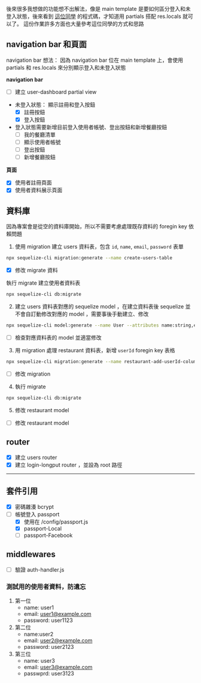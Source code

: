 後來很多我想做的功能想不出解法，像是 main template 是要如何區分登入和未登入狀態，後來看到 [這位同學](https://github.com/letitia-chiu/restaurant-list/blob/main/middlewares/restaurant-handler.js) 的程式碼，才知道用 partials 搭配 res.locals 就可以了。
這份作業許多方面也大量參考這位同學的方式和思路

## navigation bar 和頁面
navigation bar 
想法： 因為 navigation bar 位在 main template 上，會使用 partials 和 res.locals 來分別顯示登入和未登入狀態

**navigation bar**
 - [ ] 建立 user-dashboard partial view

* 未登入狀態： 顯示註冊和登入按鈕
    - [x] 註冊按鈕
    - [x] 登入按鈕 
* 登入狀態需要新增目前登入使用者帳號、登出按鈕和新增餐廳按鈕
    - [ ] 我的餐廳清單
    - [ ] 顯示使用者帳號
    - [ ] 登出按鈕
    - [ ] 新增餐廳按鈕

**頁面**
  - [x] 使用者註冊頁面
  - [x] 使用者資料展示頁面

## 資料庫
因為專案會是從空的資料庫開始，所以不需要考慮處理既存資料的 foregin key 依賴問題

1. 使用 migration 建立 users 資料表，包含 `id`, `name`, `email`, `password` 表單
```sh
npx sequelize-cli migration:generate --name create-users-table
```
 - [x] 修改 migrate 資料

執行 migrate 建立使用者資料表
```sh
npx sequelize-cli db:migrate
```

2. 建立 users 資料表對應的 sequelize model ，在建立資料表後 sequelize 並不會自訂動修改對應的 model ，需要事後手動建立、修改

```sh
npx sequelize-cli model:generate --name User --attributes name:string,email:string,password:string
```
- [ ] 檢查對應資料表的 model 並適當修改

3. 用 migration 處理 restaurant 資料表，新增 `userId` foregin key 表格

```sh
npx sequelize-cli migration:generate --name restaurant-add-userId-column-foreign-key
```

- [ ] 修改 migration

4. 執行 migrate
```sh
npx sequelize-cli db:migrate
```

5. 修改 restaurant model
- [ ] 修改 restaurant model

## router
- [x] 建立 users router
- [x] 建立 login-longput router ，並設為 root 路徑

---

## 套件引用
- [x] 密碼雜湊 bcrypt
- [ ] 帳號登入 passport
   - [x] 使用在 /config/passport.js
   - [x] passport-Local
   - [ ] passport-Facebook

## middlewares
- [ ] 驗證 auth-handler.js

### 測試用的使用者資料，防遺忘

1. 第一位
   * name: user1
   * email: user1@example.com
   * password: user1123
2. 第二位
   * name:user2
   * email: user2@example.com
   * password: user2123
3. 第三位
   * name: user3
   * email: user3@example.com
   * passwprd: user3123